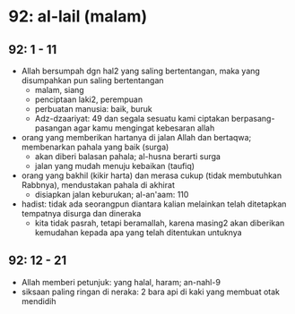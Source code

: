 # 92: al-lail (malam)

## 92: 1 - 11
* Allah bersumpah dgn hal2 yang saling bertentangan, maka
  yang disumpahkan pun saling bertentangan
  * malam, siang
  * penciptaan laki2, perempuan
  * perbuatan manusia: baik, buruk
  * Adz-dzaariyat: 49
    dan segala sesuatu kami ciptakan berpasang-pasangan agar kamu mengingat kebesaran allah
* orang yang memberikan hartanya di jalan Allah dan bertaqwa;
  membenarkan pahala yang baik (surga)
  * akan diberi balasan pahala; al-husna berarti surga
  * jalan yang mudah menuju kebaikan (taufiq)
* orang yang bakhil (kikir harta) dan merasa cukup (tidak membutuhkan Rabbnya),
  mendustakan pahala di akhirat
  * disiapkan jalan keburukan; al-an'aam: 110
* hadist:
  tidak ada seorangpun diantara kalian melainkan telah ditetapkan tempatnya disurga dan dineraka
  * kita tidak pasrah, tetapi beramallah, karena
    masing2 akan diberikan kemudahan kepada apa yang telah ditentukan untuknya

## 92: 12 - 21
* Allah memberi petunjuk: yang halal, haram; an-nahl-9
* siksaan paling ringan di neraka:
  2 bara api di kaki yang membuat otak mendidih
